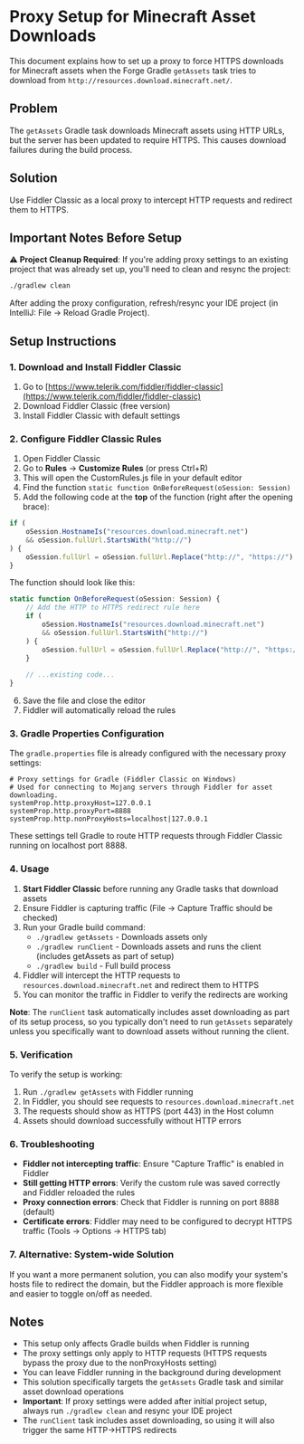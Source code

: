# Proxy Setup for Minecraft Asset Downloads

This document explains how to set up a proxy to force HTTPS downloads for Minecraft assets when the Forge Gradle `getAssets` task tries to download from `http://resources.download.minecraft.net/`.

## Problem
The `getAssets` Gradle task downloads Minecraft assets using HTTP URLs, but the server has been updated to require HTTPS. This causes download failures during the build process.

## Solution
Use Fiddler Classic as a local proxy to intercept HTTP requests and redirect them to HTTPS.

## Important Notes Before Setup

⚠️ **Project Cleanup Required**: If you're adding proxy settings to an existing project that was already set up, you'll need to clean and resync the project:

```bash
./gradlew clean
```

After adding the proxy configuration, refresh/resync your IDE project (in IntelliJ: File → Reload Gradle Project).

## Setup Instructions

### 1. Download and Install Fiddler Classic

1. Go to [https://www.telerik.com/fiddler/fiddler-classic](https://www.telerik.com/fiddler/fiddler-classic)
2. Download Fiddler Classic (free version)
3. Install Fiddler Classic with default settings

### 2. Configure Fiddler Classic Rules

1. Open Fiddler Classic
2. Go to **Rules** → **Customize Rules** (or press Ctrl+R)
3. This will open the CustomRules.js file in your default editor
4. Find the function `static function OnBeforeRequest(oSession: Session)`
5. Add the following code at the **top** of the function (right after the opening brace):

```javascript
if (
    oSession.HostnameIs("resources.download.minecraft.net")
    && oSession.fullUrl.StartsWith("http://")
) {
    oSession.fullUrl = oSession.fullUrl.Replace("http://", "https://");
}
```

The function should look like this:
```javascript
static function OnBeforeRequest(oSession: Session) {
    // Add the HTTP to HTTPS redirect rule here
    if (
        oSession.HostnameIs("resources.download.minecraft.net")
        && oSession.fullUrl.StartsWith("http://")
    ) {
        oSession.fullUrl = oSession.fullUrl.Replace("http://", "https://");
    }
    
    // ...existing code...
}
```

6. Save the file and close the editor
7. Fiddler will automatically reload the rules

### 3. Gradle Properties Configuration

The `gradle.properties` file is already configured with the necessary proxy settings:

```properties
# Proxy settings for Gradle (Fiddler Classic on Windows)
# Used for connecting to Mojang servers through Fiddler for asset downloading.
systemProp.http.proxyHost=127.0.0.1
systemProp.http.proxyPort=8888
systemProp.http.nonProxyHosts=localhost|127.0.0.1
```

These settings tell Gradle to route HTTP requests through Fiddler Classic running on localhost port 8888.

### 4. Usage

1. **Start Fiddler Classic** before running any Gradle tasks that download assets
2. Ensure Fiddler is capturing traffic (File → Capture Traffic should be checked)
3. Run your Gradle build command:
   - `./gradlew getAssets` - Downloads assets only
   - `./gradlew runClient` - Downloads assets and runs the client (includes getAssets as part of setup)
   - `./gradlew build` - Full build process
4. Fiddler will intercept the HTTP requests to `resources.download.minecraft.net` and redirect them to HTTPS
5. You can monitor the traffic in Fiddler to verify the redirects are working

**Note**: The `runClient` task automatically includes asset downloading as part of its setup process, so you typically don't need to run `getAssets` separately unless you specifically want to download assets without running the client.

### 5. Verification

To verify the setup is working:
1. Run `./gradlew getAssets` with Fiddler running
2. In Fiddler, you should see requests to `resources.download.minecraft.net`
3. The requests should show as HTTPS (port 443) in the Host column
4. Assets should download successfully without HTTP errors

### 6. Troubleshooting

- **Fiddler not intercepting traffic**: Ensure "Capture Traffic" is enabled in Fiddler
- **Still getting HTTP errors**: Verify the custom rule was saved correctly and Fiddler reloaded the rules
- **Proxy connection errors**: Check that Fiddler is running on port 8888 (default)
- **Certificate errors**: Fiddler may need to be configured to decrypt HTTPS traffic (Tools → Options → HTTPS tab)

### 7. Alternative: System-wide Solution

If you want a more permanent solution, you can also modify your system's hosts file to redirect the domain, but the Fiddler approach is more flexible and easier to toggle on/off as needed.

## Notes

- This setup only affects Gradle builds when Fiddler is running
- The proxy settings only apply to HTTP requests (HTTPS requests bypass the proxy due to the nonProxyHosts setting)
- You can leave Fiddler running in the background during development
- This solution specifically targets the `getAssets` Gradle task and similar asset download operations
- **Important**: If proxy settings were added after initial project setup, always run `./gradlew clean` and resync your IDE project
- The `runClient` task includes asset downloading, so using it will also trigger the same HTTP→HTTPS redirects
